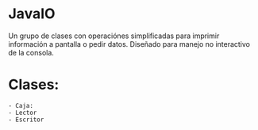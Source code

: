 # JavaIO
Un grupo de clases con operaciónes simplificadas para imprimir información
a pantalla o pedir datos. Diseñado para manejo no interactivo de la consola.

# Clases:
    - Caja:
    - Lector
    - Escritor

